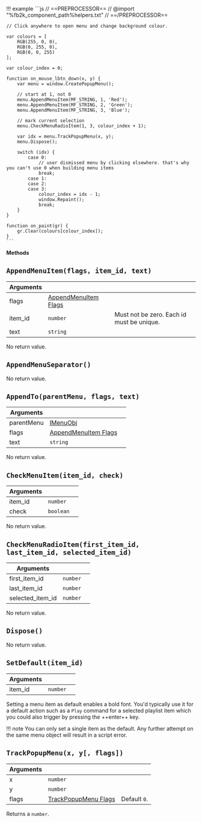 !!! example
	```js
	// ==PREPROCESSOR==
	// @import "%fb2k_component_path%helpers.txt"
	// ==/PREPROCESSOR==

	// Click anywhere to open menu and change background colour.

	var colours = [
		RGB(255, 0, 0),
		RGB(0, 255, 0),
		RGB(0, 0, 255)
	];

	var colour_index = 0;

	function on_mouse_lbtn_down(x, y) {
		var menu = window.CreatePopupMenu();

		// start at 1, not 0
		menu.AppendMenuItem(MF_STRING, 1, 'Red');
		menu.AppendMenuItem(MF_STRING, 2, 'Green');
		menu.AppendMenuItem(MF_STRING, 3, 'Blue');

		// mark current selection
		menu.CheckMenuRadioItem(1, 3, colour_index + 1);

		var idx = menu.TrackPopupMenu(x, y);
		menu.Dispose();

		switch (idx) {
			case 0:
				// user dismissed menu by clicking elsewhere. that's why you can't use 0 when building menu items
				break;
			case 1:
			case 2:
			case 3:
				colour_index = idx - 1;
				window.Repaint();
				break;
		}
	}

	function on_paint(gr) {
		gr.Clear(colours[colour_index]);
	}
	```

**Methods**

## `AppendMenuItem(flags, item_id, text)`
|Arguments|||
|---|---|---|
|flags|[AppendMenuItem Flags](../flags.md#appendmenuitem-flags)|
|item_id|`number`|Must not be zero. Each id must be unique.|
|text|`string`|

No return value.

## `AppendMenuSeparator()`
No return value.

## `AppendTo(parentMenu, flags, text)`
|Arguments|||
|---|---|---|
|parentMenu|[IMenuObj](IMenuObj.md)|
flags|[AppendMenuItem Flags](../flags.md#appendmenuitem-flags)|
|text|`string`|

No return value.

## `CheckMenuItem(item_id, check)`
|Arguments|||
|---|---|---|
|item_id|`number`|
|check|`boolean`|

No return value.

## `CheckMenuRadioItem(first_item_id, last_item_id, selected_item_id)`
|Arguments|||
|---|---|---|
|first_item_id|`number`|
|last_item_id|`number`|
|selected_item_id|`number`|

No return value.

## `Dispose()`
No return value.

## `SetDefault(item_id)`
|Arguments|||
|---|---|---|
|item_id|`number`|

Setting a menu item as default enables a bold font. You'd typically use it for a
default action such as a `Play` command for a selected playlist item which you
could also trigger by pressing the ++enter++ key.

!!! note
	You can only set a single item as the default. Any further attempt on the same
	menu object will result in a script error.

## `TrackPopupMenu(x, y[, flags])`
|Arguments|||
|---|---|---|
|x|`number`|
|y|`number`|
|flags|[TrackPopupMenu Flags](../flags.md#trackpopupmenu-flags)|Default `0`.|

Returns a `number`.

